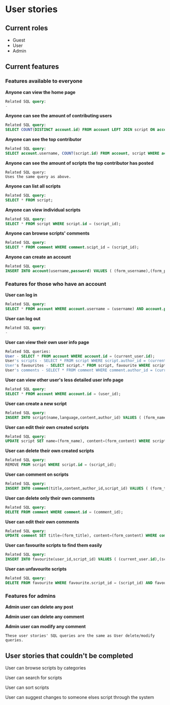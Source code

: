 # User stories
## Current roles
* Guest
* User
* Admin

## Current features
### Features available to everyone
**Anyone can view the home page**
```sql
Related SQL query:
-
```

**Anyone can see the amount of contributing users**
```sql
Related SQL query:
SELECT COUNT(DISTINCT account.id) FROM account LEFT JOIN script ON account.id = script.author_id LEFT JOIN comment ON account.id = comment.author_id WHERE account.id = script.author_id OR account.id = comment.author_id;
```

**Anyone can see the top contributor**
```sql
Related SQL query:
SELECT account.username, COUNT(script.id) FROM account, script WHERE account.id = script.author_id GROUP BY username ORDER BY COUNT(script.id) DESC;
```

**Anyone can see the amount of scripts the top contributor has posted**
```
Related SQL query:
Uses the same query as above.
```

**Anyone can list all scripts**
```sql
Related SQL query:
SELECT * FROM script;
```

**Anyone can view individual scripts**
```sql
Related SQL query:
SELECT * FROM script WHERE script.id = (script_id);
```

**Anyone can browse scripts' comments**
```sql
Related SQL query:
SELECT * FROM comment WHERE comment.scipt_id = (script_id);
```

**Anyone can create an account**
```sql
Related SQL query:
INSERT INTO account(username,password) VALUES ( (form_username),(form_password) );
```

### Features for those who have an account
**User can log in**
```sql
Related SQL query:
SELECT * FROM account WHERE account.username = (username) AND account.password = (password);
```

**User can log out**
```sql
Related SQL query:
-
```

**User can view their own user info page**
```sql
Related SQL queries:
User - SELECT * FROM account WHERE account.id = (current_user.id);
User's scripts - SELECT * FROM script WHERE script.author_id = (current_user.id);
User's favourites - SELECT script.* FROM script, favourite WHERE script.id = favourite.script_id AND favourite.user_id = (current_user.id);
User's comments - SELECT * FROM comment WHERE comment.author_id = (current_user.id);
```

**User can view other user's less detailed user info page**
```sql
Related SQL query:
SELECT * FROM account WHERE account.id = (user_id);
```

**User can create a new script**
```sql
Related SQL query:
INSERT INTO script(name,language,content,author_id) VALUES ( (form_name),(form_language),(form_content),(current_user.id) );
```

**User can edit their own created scripts**
```sql
Related SQL query:
UPDATE script SET name=(form_name), content=(form_content) WHERE script.id = (script_id);
```

**User can delete their own created scripts**
```sql
Related SQL query:
REMOVE FROM script WHERE script.id = (script_id);
```

**User can comment on scripts**
```sql
Related SQL query:
INSERT INTO comment(title,content,author_id,script_id) VALUES ( (form_title),(form_content),(current_user.id),(script_id) );
```

**User can delete only their own comments**
```sql
Related SQL query:
DELETE FROM comment WHERE comment.id = (comment_id);
```

**User can edit their own comments**
```sql
Related SQL query:
UPDATE comment SET title=(form_title), content=(form_content) WHERE comment.id = (comment_id);
```

**User can favourite scripts to find them easily**
```sql
Related SQL query:
INSERT INTO favourite(user_id,script_id) VALUES ( (current_user.id),(script_id) );
```

**User can unfavourite scripts**
```sql
Related SQL query:
DELETE FROM favourite WHERE favourite.script_id = (script_id) AND favourite.user_id = (current_user.id);
```

### Features for admins
**Admin user can delete any post**

**Admin user can delete any comment**

**Admin user can modify any comment**
```
These user stories' SQL queries are the same as User delete/modify queries.
```

## User stories that couldn't be completed
User can browse scripts by categories

User can search for scripts

User can sort scripts

User can suggest changes to someone elses script through the system
